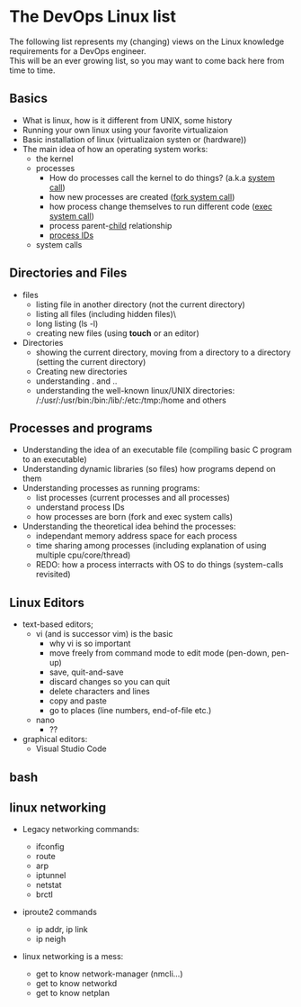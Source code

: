 # The DevOps Linux list

The following list represents my (changing) views on the Linux knowledge requirements for a DevOps engineer.  
This will be an ever growing list, so you may want to come back here from time to time.

## Basics

- What is linux, how is it different from UNIX, some history
- Running your own linux using your favorite virtualizaion
- Basic installation of linux (virtualizaion systen or (hardware))
- The main idea of how an operating system works:
  - the kernel
  - processes
    - How do processes call the kernel to do things? (a.k.a  [system call](https://en.wikipedia.org/wiki/System_call))
    - how new processes are created ([fork system call](https://en.wikipedia.org/wiki/Fork_(system_call)))
    - how process change themselves to run different code ([exec system call](https://en.wikipedia.org/wiki/Exec_(system_call)))
    - process parent-[child](https://en.wikipedia.org/wiki/Child_process) relationship
    - [process IDs](https://en.wikipedia.org/wiki/Process_identifiers)
  - system calls

## Directories and Files

- files
  - listing file in another directory (not the current directory)
  - listing all files (including hidden files)\
  - long listing (ls -l)
  - creating new files (using **touch** or an editor)
- Directories
    - showing the current directory, moving from a  directory to a directory (setting the current directory)
    - Creating new directories
    - understanding . and ..
    - understanding the well-known linux/UNIX directories:  
    /:/usr/:/usr/bin:/bin:/lib/:/etc:/tmp:/home   and others


## Processes and programs

- Understanding the idea of an executable file (compiling basic C program to an executable)
- Understanding dynamic libraries (so files) how programs depend on them
- Understanding processes as running programs:
  - list processes (current processes and all processes)
  - understand process IDs
  - how processes are born (fork and exec system calls)
- Understanding the theoretical idea behind the processes:
  - independant memory address space for each process
  - time sharing among processes (including explanation of using multiple cpu/core/thread)
  - REDO: how a process interracts with OS to do things (system-calls revisited)

## Linux Editors

- text-based editors;
  - vi (and is successor vim) is the basic
    - why vi is so important
    - move freely from command mode to edit mode (pen-down, pen-up)
    - save, quit-and-save
    - discard changes so you can quit
    - delete characters and lines
    - copy and paste
    - go to places (line numbers, end-of-file etc.)
  - nano
    - ??
- graphical editors:
  - Visual Studio Code

## bash 


## linux networking

- Legacy networking commands:
  - ifconfig
  - route
  - arp
  - iptunnel
  - netstat
  - brctl
- iproute2 commands
  - ip addr, ip link
  - ip neigh
  
- linux networking is a mess:
  - get to know network-manager (nmcli...)
  - get to know networkd
  - get to know netplan
  